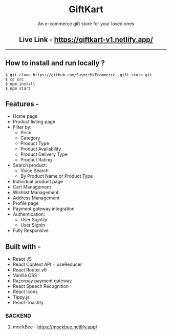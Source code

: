 <div align="center">
  
# GiftKart

An e-commerce gift store for your loved ones


## Live Link - https://giftkart-v1.netlify.app/



---


</div>







## **How to install and run locally ?**

```
$ git clone https://github.com/SusmitM/Ecommerce--gift-store.git
$ cd src
$ npm install
$ npm start
```
## **Features -**

- Home page
- Product listing page
- Filter by:
  - Price
  - Category
  - Product Type
  - Product Availability
  - Product Delivery Type
  - Product Rating
- Search product:
  - Voice Search
  - By Product Name or Product Type
- Individual product page
- Cart Management
- Wishlist Management
- Address Management
- Profile page
- Payment gateway integration
- Authentication:
  - User SignUp
  - User SignIn
 - Fully Responsive

## **Built with -**

- React JS
- React Context API + useReducer
- React Router v6
- Vanilla CSS 
- Razorpay payment gateway
- React Speech Recognition
- React Icons
- Tippy.js
- React-Toastify

### BACKEND

1. mockBee - https://mockbee.netlify.app/